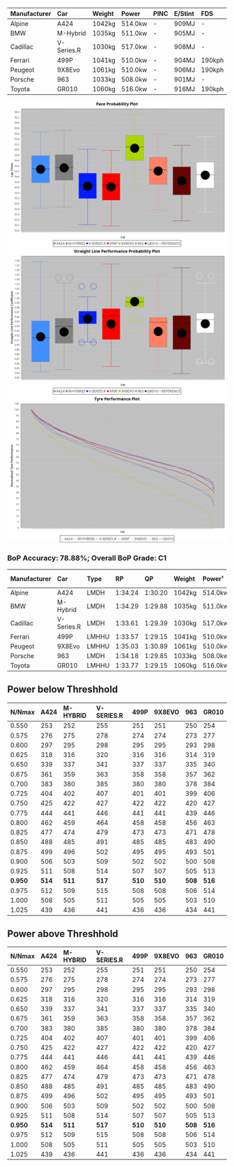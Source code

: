 | Manufacturer | Car        | Weight | Power   | PINC    | E/Stint | FDS     |
|:-|:-|:-|:-|:-|:-|:-|
| Alpine       | A424       | 1042kg | 514.0kw |    -    | 909MJ   |    -    |
| BMW          | M-Hybrid   | 1035kg | 511.0kw |    -    | 905MJ   |    -    |
| Cadillac     | V-Series.R | 1030kg | 517.0kw |    -    | 908MJ   |    -    |
| Ferrari      | 499P       | 1041kg | 510.0kw |    -    | 904MJ   | 190kph  |
| Peugeot      | 9X8Evo     | 1061kg | 510.0kw |    -    | 906MJ   | 190kph  |
| Porsche      | 963        | 1033kg | 508.0kw |    -    | 901MJ   |    -    |
| Toyota       | GR010      | 1060kg | 516.0kw |    -    | 916MJ   | 190kph  |

![PACECHART](./IMG/OFFICIAL.png)
![STRAIGHTLINEPERFORMANCECHART](./IMG/OFFICIAL_sp.png)
![TYREPERFORMANCECHART](./IMG/OFFICIAL_tw.png)

### BoP Accuracy: 78.88%; Overall BoP Grade: C1
| Manufacturer | Car        | Type  | RP      | QP      | Weight | Power¹  | Threshhold | PINC    | Power²   | E/Stint | AVG Vmax  | FDS     | RDLC | L/Stint | BOP-Grade | Model Accuracy | Model Points | Match%  | SimDiff |
|:-|:-|:-|:-|:-|:-|:-|:-|:-|:-|:-|:-|:-|:-|:-|:-|:-|:-|:-|:-|
| Alpine       | A424       | LMDH  | 1:34.24 | 1:30.20 | 1042kg | 514.0kw | 0.0kph     |    -    | 514.00kw |  909MJ  | 299.30kph |    -    | 1.04 | 37      | +B1       | 99.37%         | 2056         | 86.66%  | +0.02   |
| BMW          | M-Hybrid   | LMDH  | 1:34.29 | 1:29.88 | 1035kg | 511.0kw | 0.0kph     |    -    | 511.00kw |  905MJ  | 301.98kph |    -    | 1.04 | 37      | +B1       | 99.20%         | 3081         | 88.72%  | -0.18   |
| Cadillac     | V-Series.R | LMDH  | 1:33.61 | 1:29.39 | 1030kg | 517.0kw | 0.0kph     |    -    | 517.00kw |  908MJ  | 305.43kph |    -    | 1.05 | 37      | -C1       | 99.22%         | 5358         | 75.04%  | +0.22   |
| Ferrari      | 499P       | LMHHU | 1:33.57 | 1:29.15 | 1041kg | 510.0kw | 0.0kph     |    -    | 510.00kw |  904MJ  | 303.57kph | 190kph  | 1.06 | 37      | -C2       | 99.93%         | 6954         | 72.71%  | -0.13   |
| Peugeot      | 9X8Evo     | LMHHU | 1:35.03 | 1:30.89 | 1061kg | 510.0kw | 0.0kph     |    -    | 510.00kw |  906MJ  | 311.06kph | 190kph  | 1.00 | 37      | +Ω1       | 100.00%        | 1458         | 46.15%  | +0.31   |
| Porsche      | 963        | LMDH  | 1:34.18 | 1:29.85 | 1033kg | 508.0kw | 0.0kph     |    -    | 508.00kw |  901MJ  | 301.05kph |    -    | 1.05 | 37      | ~A1       | 99.87%         | 14199        | 100.00% | -0.06   |
| Toyota       | GR010      | LMHHU | 1:33.77 | 1:29.15 | 1060kg | 516.0kw | 0.0kph     |    -    | 516.00kw |  916MJ  | 299.90kph | 190kph  | 1.05 | 37      | -B2       | 99.92%         | 5012         | 82.91%  | -0.19   |

## Power below Threshhold
| N/Nmax    | A424    | M-HYBRID | V-SERIES.R | 499P    | 9X8EVO  | 963     | GR010   |
|:-|:-|:-|:-|:-|:-|:-|:-|
|  0.550    |  253    |  252     |  255       |  251    |  251    |  250    |  254    |
|  0.575    |  276    |  275     |  278       |  274    |  274    |  273    |  277    |
|  0.600    |  297    |  295     |  298       |  295    |  295    |  293    |  298    |
|  0.625    |  318    |  316     |  320       |  316    |  316    |  314    |  319    |
|  0.650    |  339    |  337     |  341       |  337    |  337    |  335    |  340    |
|  0.675    |  361    |  359     |  363       |  358    |  358    |  357    |  362    |
|  0.700    |  383    |  380     |  385       |  380    |  380    |  378    |  384    |
|  0.725    |  404    |  402     |  407       |  401    |  401    |  399    |  406    |
|  0.750    |  425    |  422     |  427       |  422    |  422    |  420    |  427    |
|  0.775    |  444    |  441     |  446       |  441    |  441    |  439    |  446    |
|  0.800    |  462    |  459     |  464       |  458    |  458    |  456    |  463    |
|  0.825    |  477    |  474     |  479       |  473    |  473    |  471    |  478    |
|  0.850    |  488    |  485     |  491       |  485    |  485    |  483    |  490    |
|  0.875    |  499    |  496     |  502       |  495    |  495    |  493    |  501    |
|  0.900    |  506    |  503     |  509       |  502    |  502    |  500    |  508    |
|  0.925    |  511    |  508     |  514       |  507    |  507    |  505    |  513    |
| **0.950** | **514** | **511**  | **517**    | **510** | **510** | **508** | **516** |
|  0.975    |  512    |  509     |  515       |  508    |  508    |  506    |  514    |
|  1.000    |  508    |  505     |  511       |  505    |  505    |  503    |  510    |
|  1.025    |  439    |  436     |  441       |  436    |  436    |  434    |  441    |

## Power above Threshhold
| N/Nmax    | A424    | M-HYBRID | V-SERIES.R | 499P    | 9X8EVO  | 963     | GR010   |
|:-|:-|:-|:-|:-|:-|:-|:-|
|  0.550    |  253    |  252     |  255       |  251    |  251    |  250    |  254    |
|  0.575    |  276    |  275     |  278       |  274    |  274    |  273    |  277    |
|  0.600    |  297    |  295     |  298       |  295    |  295    |  293    |  298    |
|  0.625    |  318    |  316     |  320       |  316    |  316    |  314    |  319    |
|  0.650    |  339    |  337     |  341       |  337    |  337    |  335    |  340    |
|  0.675    |  361    |  359     |  363       |  358    |  358    |  357    |  362    |
|  0.700    |  383    |  380     |  385       |  380    |  380    |  378    |  384    |
|  0.725    |  404    |  402     |  407       |  401    |  401    |  399    |  406    |
|  0.750    |  425    |  422     |  427       |  422    |  422    |  420    |  427    |
|  0.775    |  444    |  441     |  446       |  441    |  441    |  439    |  446    |
|  0.800    |  462    |  459     |  464       |  458    |  458    |  456    |  463    |
|  0.825    |  477    |  474     |  479       |  473    |  473    |  471    |  478    |
|  0.850    |  488    |  485     |  491       |  485    |  485    |  483    |  490    |
|  0.875    |  499    |  496     |  502       |  495    |  495    |  493    |  501    |
|  0.900    |  506    |  503     |  509       |  502    |  502    |  500    |  508    |
|  0.925    |  511    |  508     |  514       |  507    |  507    |  505    |  513    |
| **0.950** | **514** | **511**  | **517**    | **510** | **510** | **508** | **516** |
|  0.975    |  512    |  509     |  515       |  508    |  508    |  506    |  514    |
|  1.000    |  508    |  505     |  511       |  505    |  505    |  503    |  510    |
|  1.025    |  439    |  436     |  441       |  436    |  436    |  434    |  441    |
